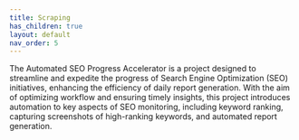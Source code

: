 ```yaml
---
title: Scraping
has_children: true
layout: default
nav_order: 5
---
```


The Automated SEO Progress Accelerator is a project designed to streamline and expedite the progress of Search Engine Optimization (SEO) initiatives, enhancing the efficiency of daily report generation. With the aim of optimizing workflow and ensuring timely insights, this project introduces automation to key aspects of SEO monitoring, including keyword ranking, capturing screenshots of high-ranking keywords, and automated report generation.